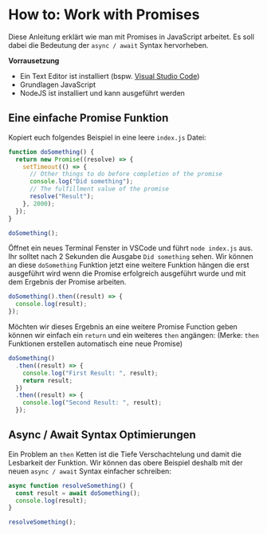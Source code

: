 # How to: Work with Promises

Diese Anleitung erklärt wie man mit Promises in JavaScript arbeitet. Es soll dabei die Bedeutung der `async / await` Syntax hervorheben.

**Vorrausetzung**

- Ein Text Editor ist installiert (bspw. [Visual Studio Code](https://code.visualstudio.com/))
- Grundlagen JavaScript
- NodeJS ist installiert und kann ausgeführt werden

## Eine einfache Promise Funktion

Kopiert euch folgendes Beispiel in eine leere `index.js` Datei:

```js
function doSomething() {
  return new Promise((resolve) => {
    setTimeout(() => {
      // Other things to do before completion of the promise
      console.log("Did something");
      // The fulfillment value of the promise
      resolve("Result");
    }, 2000);
  });
}

doSomething();
```

Öffnet ein neues Terminal Fenster in VSCode und führt `node index.js` aus. Ihr solltet nach 2 Sekunden die Ausgabe `Did something` sehen. Wir können an diese `doSomething` Funktion jetzt eine weitere Funktion hängen die erst ausgeführt wird wenn die Promise erfolgreich ausgeführt wurde und mit dem Ergebnis der Promise arbeiten.

```js
doSomething().then((result) => {
  console.log(result);
});
```

Möchten wir dieses Ergebnis an eine weitere Promise Function geben können wir einfach ein `return` und ein weiteres `then` angängen: (Merke: `then` Funktionen erstellen automatisch eine neue Promise)

```js
doSomething()
  .then((result) => {
    console.log("First Result: ", result);
    return result;
  })
  .then((result) => {
    console.log("Second Result: ", result);
  });
```

## Async / Await Syntax Optimierungen

Ein Problem an `then` Ketten ist die Tiefe Verschachtelung und damit die Lesbarkeit der Funktion. Wir können das obere Beispiel deshalb mit der neuen `async / await` Syntax einfacher schreiben:

```js
async function resolveSomething() {
  const result = await doSomething();
  console.log(result);
}

resolveSomething();
```
